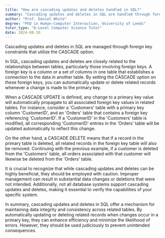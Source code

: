 ```yaml
---
title: "How are cascading updates and deletes handled in SQL?"
summary: "Cascading updates and deletes in SQL are handled through foreign key constraints with CASCADE option."
author: "Prof. Daniel White"
degree: "PhD in Human-Computer Interaction, University of Leeds"
tutor_type: "A-Level Computer Science Tutor"
date: 2024-08-10
---
```


Cascading updates and deletes in SQL are managed through foreign key constraints that utilize the CASCADE option.

In SQL, cascading updates and deletes are closely related to the relationships between tables, particularly those involving foreign keys. A foreign key is a column or a set of columns in one table that establishes a connection to the data in another table. By setting the CASCADE option on these foreign keys, you can automatically update or delete related records whenever a change is made to the primary key.

When a CASCADE UPDATE is defined, any change to a primary key value will automatically propagate to all associated foreign key values in related tables. For instance, consider a 'Customers' table with a primary key column 'CustomerID', and an 'Orders' table that contains a foreign key referencing 'CustomerID'. If a 'CustomerID' in the 'Customers' table is modified, all corresponding 'CustomerID' entries in the 'Orders' table will be updated automatically to reflect this change.

On the other hand, a CASCADE DELETE means that if a record in the primary table is deleted, all related records in the foreign key table will also be removed. Continuing with the previous example, if a customer is deleted from the 'Customers' table, all orders associated with that customer will likewise be deleted from the 'Orders' table.

It is crucial to recognize that while cascading updates and deletes can be highly beneficial, they should be employed with caution. Improper management can result in substantial data changes or deletions that were not intended. Additionally, not all database systems support cascading updates and deletes, making it essential to verify the capabilities of your specific system.

In summary, cascading updates and deletes in SQL offer a mechanism for maintaining data integrity and consistency across related tables. By automatically updating or deleting related records when changes occur in a primary key, they can enhance efficiency and minimize the likelihood of errors. However, they should be used judiciously to prevent unintended consequences.
    